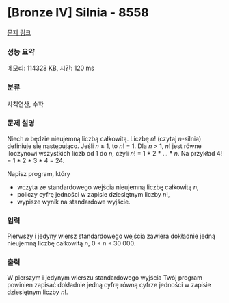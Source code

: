 # [Bronze IV] Silnia - 8558 

[문제 링크](https://www.acmicpc.net/problem/8558) 

### 성능 요약

메모리: 114328 KB, 시간: 120 ms

### 분류

사칙연산, 수학

### 문제 설명

<p>Niech <em>n</em> będzie nieujemną liczbą całkowitą. Liczbę <em>n</em>! (czytaj <em>n</em>-silnia) definiuje się następująco. Jeśli <em>n</em> ≤ 1, to <em>n</em>! = 1. Dla <em>n</em> > 1, <em>n</em>! jest równe iloczynowi wszystkich liczb od 1 do <em>n</em>, czyli <em>n</em>! = 1 * 2 * ... * <em>n</em>. Na przykład 4! = 1 * 2 * 3 * 4 = 24.</p>

<p>Napisz program, który</p>

<ul>
	<li>wczyta ze standardowego wejścia nieujemną liczbę całkowitą <em>n</em>,</li>
	<li>policzy cyfrę jedności w zapisie dziesiętnym liczby <em>n</em>!,</li>
	<li>wypisze wynik na standardowe wyjście.</li>
</ul>

### 입력 

 <p>Pierwszy i jedyny wiersz standardowego wejścia zawiera dokładnie jedną nieujemną liczbę całkowitą <em>n</em>, 0 ≤ <em>n</em> ≤ 30 000.</p>

### 출력 

 <p>W pierszym i jedynym wierszu standardowego wyjścia Twój program powinien zapisać dokładnie jedną cyfrę równą cyfrze jedności w zapisie dziesiętnym liczby <em>n</em>!.</p>

